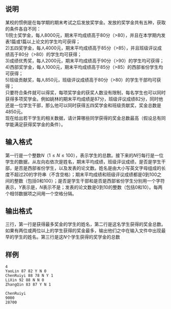 <h2>说明</h2>

某校的惯例是在每学期的期末考试之后发放奖学金。发放的奖学金共有五种，获取的条件各自不同：<br />
1)院士奖学金，每人$8000$元，期末平均成绩高于$80$分（&gt;$80$），并且在本学期内发表1篇或1篇以上论文的学生均可获得；<br />
2)五四奖学金，每人$4000$元，期末平均成绩高于$85$分（&gt;$85$），并且班级评议成绩高于$80$分（&gt;$80$）的学生均可获得；<br />
3)成绩优秀奖，每人$2000$元，期末平均成绩高于$90$分（&gt;$90$）的学生均可获得；<br />
4)西部奖学金，每人$1000$元，期末平均成绩高于$85$分（&gt;$85$）的西部省份学生均可获得；<br />
5)班级贡献奖，每人$850$元，班级评议成绩高于$80$分（&gt;$80$）的学生干部均可获得；<br />
只要符合条件就可以得奖，每项奖学金的获奖人数没有限制，每名学生也可以同时获得多项奖学金。例如姚林的期末平均成绩是$87$分，班级评议成绩$82$分，同时他还是一位学生干部，那么他可以同时获得五四奖学金和班级贡献奖，奖金总数是$4850$元。<br />
现在给出若干学生的相关数据，请计算哪些同学获得的奖金总数最高（假设总有同学能满足获得奖学金的条件）。
<h2>输入格式</h2>

第一行是一个整数$N$（$1 \le N \le 100$），表示学生的总数。接下来的$N$行每行是一位学生的数据，从左向右依次是姓名，期末平均成绩，班级评议成绩，是否是学生干部，是否是西部省份学生，以及发表的论文数。姓名是由大小写英文字母组成的长度不超过20的字符串（不含空格）；期末平均成绩和班级评议成绩都是$0$到$100$之间的整数（包括$0$和$100$）；是否是学生干部和是否是西部省份学生分别用一个字符表示，$Y$表示是，$N$表示不是；发表的论文数是$0$到$10$的整数（包括$0$和$10$）。每两个相邻数据项之间用一个空格分隔。

<h2>输出格式</h2>

三行，第一行是获得最多奖金的学生的姓名，第二行是这名学生获得的奖金总数。如果有两位或两位以上的学生获得的奖金最多，输出他们之中在输入文件中出现最早的学生的姓名。第三行是这$N$个学生获得的奖学金的总数

<h2>样例</h2>
<pre><code class="language-input1">4
YaoLin 87 82 Y N 0
ChenRuiyi 88 78 N Y 1
LiXin 92 88 N N 0
ZhangQin 83 87 Y N 1</code></pre><pre><code class="language-output1">ChenRuiyi
9000
28700</code></pre>
